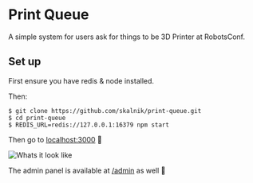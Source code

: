 # Print Queue

A simple system for users ask for things to be 3D Printer at RobotsConf.

## Set up

First ensure you have redis & node installed.

Then:

```
$ git clone https://github.com/skalnik/print-queue.git
$ cd print-queue
$ REDIS_URL=redis://127.0.0.1:16379 npm start
```

Then go to [localhost:3000](http://localhost:3000) :eyes:

![Whats it look like](http://cloud.mikeskalnik.com/image/0f042P0g1y2d/Screen%20Shot%202014-10-10%20at%209.00.59%20PM.png)

The admin panel is available at [/admin](http://localhost:3000/admin) as well :closed_lock_with_key:
